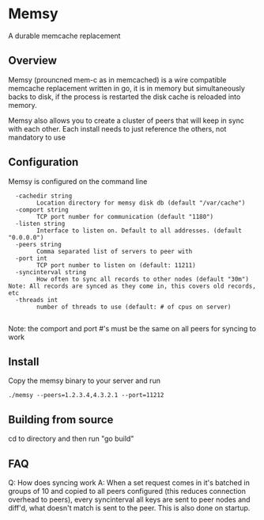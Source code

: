# Memsy 

A durable memcache replacement


## Overview

Memsy (prouncned mem-c as in memcached) is a wire compatible memcache replacement written in go, it is in memory but simultaneously backs to disk, if the process is restarted the disk cache is reloaded into memory.

Memsy also allows you to create a cluster of peers that will keep in sync with each other.  Each install needs to just reference the others, not mandatory to use

## Configuration

Memsy is configured on the command line

```
  -cachedir string
        Location directory for memsy disk db (default "/var/cache")
  -comport string
        TCP port number for communication (default "1180")
  -listen string
        Interface to listen on. Default to all addresses. (default "0.0.0.0")
  -peers string
        Comma separated list of servers to peer with
  -port int
        TCP port number to listen on (default: 11211)
  -syncinterval string
        How often to sync all records to other nodes (default "30m") Note: All records are synced as they come in, this covers old records, etc
  -threads int
        number of threads to use (default: # of cpus on server)
   
```
        
Note: the comport and port #'s must be the same on all peers for syncing to work

## Install

Copy the memsy binary to your server and run

```
./memsy --peers=1.2.3.4,4.3.2.1 --port=11212
```

## Building from source

cd to directory and then run "go build"

## FAQ

Q: How does syncing work
A: When a set request comes in it's batched in groups of 10 and copied to all peers configured (this reduces connection overhead to peers), every syncinterval all keys are sent to peer nodes and diff'd, what doesn't match is sent to the peer. This is also done on startup.
